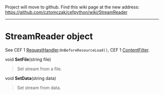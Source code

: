 Project will move to github. Find this wiki page at the new address: https://github.com/cztomczak/cefpython/wiki/StreamReader


---


# StreamReader object #

See CEF 1 [RequestHandler](RequestHandler.md).`OnBeforeResourceLoad()`, CEF 1 [ContentFilter](ContentFilter.md).

void **SetFile**(string file)

> Set stream from a file.

void **SetData**(string data)

> Set stream from data.